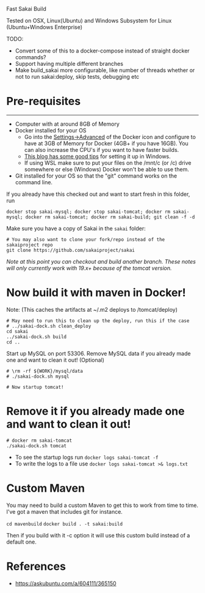 Fast Sakai Build

Tested on OSX, Linux(Ubuntu) and Windows Subsystem for Linux (Ubuntu+Windows Enterprise)

TODO: 
* Convert some of this to a docker-compose instead of straight docker commands?
* Support having multiple different branches
* Make build_sakai more configurable, like number of threads whether or not to run sakai:deploy, skip tests, debugging etc

# Pre-requisites
--------------
* Computer with at around 8GB of Memory
* Docker installed for your OS
  * Go into the [Settings->Advanced](https://stackoverflow.com/a/44533437/3708872) of the Docker icon and configure to have at 3GB of Memory for Docker (4GB+ if you have 16GB). You can also increase the CPU's if you want to have faster builds.
  * [This blog has some good tips](https://nickjanetakis.com/blog/setting-up-docker-for-windows-and-wsl-to-work-flawlessly) for setting it up in Windows.
  * If using WSL make sure to put your files on the /mnt/c (or /c) drive somewhere or else (Windows) Docker won't be able to use them.
* Git installed for your OS so that the "git" command works on the command line.

If you already have this checked out and want to start fresh in this folder, run
```
docker stop sakai-mysql; docker stop sakai-tomcat; docker rm sakai-mysql; docker rm sakai-tomcat; docker rm sakai-build; git clean -f -d
```
Make sure you have a copy of Sakai in the `sakai` folder:
```
# You may also want to clone your fork/repo instead of the sakaiproject repo
git clone https://github.com/sakaiproject/sakai
```

*Note at this point you can checkout and build another branch. These notes will only currently work with 19.x+ because of the tomcat version.*

# Now build it with maven in Docker! 
Note: (This caches the artifacts at ~/.m2 deploys to /tomcat/deploy)

```
# May need to run this to clean up the deploy, run this if the case
# ../sakai-dock.sh clean_deploy
cd sakai
../sakai-dock.sh build
cd ..
```

Start up MySQL on port 53306.
Remove MySQL data if you already made one and want to clean it out! (Optional)

```
# \rm -rf ${WORK}/mysql/data
# ./sakai-dock.sh mysql

# Now startup tomcat!
```
# Remove it if you already made one and want to clean it out!
```
# docker rm sakai-tomcat
./sakai-dock.sh tomcat
```

* To see the startup logs run 
`docker logs sakai-tomcat -f`
* To write the logs to a file use
`docker logs sakai-tomcat >& logs.txt`

# Custom Maven
You may need to build a custom Maven to get this to work from time to time. I've got a maven that includes git for instance.

`cd mavenbuild`
`docker build . -t sakai:build`

Then if you build with it -c option it will use this custom build instead of a default one.

# References
* https://askubuntu.com/a/604111/365150
